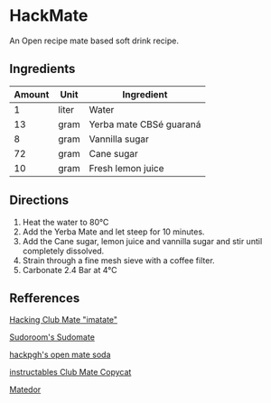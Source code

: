 # HackMate
An Open recipe mate based soft drink recipe.

## Ingredients

| Amount | Unit  | Ingredient                     |
| ------ | ----- | ------------------------------ |
| 1      | liter | Water                          |
| 13     | gram  | Yerba mate CBSé guaraná        |
| 8      | gram  | Vannilla sugar                 |
| 72     | gram  | Cane sugar                     |
| 10     | gram  | Fresh lemon juice              |

## Directions

1. Heat the water to 80°C
2. Add the Yerba Mate and let steep for 10 minutes.
3. Add the Cane sugar, lemon juice and vannilla sugar and stir until completely dissolved.
4. Strain through a fine mesh sieve with a coffee filter.
5. Carbonate 2.4 Bar at 4°C

## Refferences

[Hacking Club Mate "imatate"](https://gist.github.com/nddrylliog/1125229)

[Sudoroom's Sudomate](https://sudoroom.org/wiki/Sudomate)

[hackpgh's open mate soda](https://hackpgh.org/2010/02/04/brewing-open-mate-soda/)

[instructables Club Mate Copycat](https://www.instructables.com/Club-Mate-Copycat/)

[Matedor](https://github.com/Tobystereo/Matedor)
